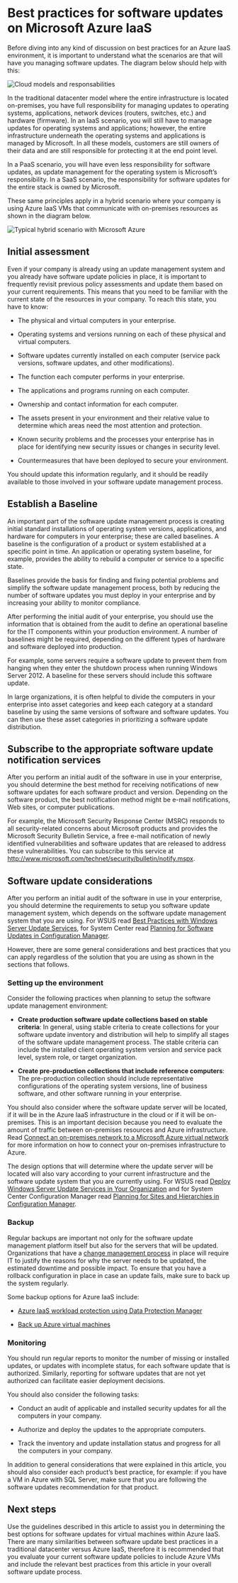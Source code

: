 <properties
   pageTitle="Best Practices for Software Updates on Microsoft Azure IaaS | Microsoft Azure"
   description="Article provides a collection of best practices for software updates in an Microsoft Azure IaaS environment.  It is intended for IT professionals and security analysts who deal with change control, software update and asset management on a daily basis, including those responsible for their organization's security and compliance efforts."
   services="virtual-machines, cloud-services, storage"
   documentationCenter="na"
   authors="YuriD"
   manager="swadhwa"
   editor=""
   tags="azure-service-management,azure-resource-manager"/>

<tags
   ms.service="azure-security"
   ms.devlang="na"
   ms.topic="article"
   ms.tgt_pltfrm="na"
   ms.workload="na"
   ms.date="12/10/2015"
   ms.author="yurid"/>

# Best practices for software updates on Microsoft Azure IaaS
Before diving into any kind of discussion on best practices for an Azure IaaS environment, it is important to understand what the scenarios are that will have you managing software updates. The diagram below should help with this:

![Cloud models and responsabilities](./media/azure-security-best-practices-software-updates-iaas/sec-cloudstack.png)

In the traditional datacenter model where the entire infrastructure is located on-premises, you have full responsibility for managing updates to operating systems, applications, network devices (routers, switches, etc.) and hardware (firmware). In an IaaS scenario, you will still have to manage updates for operating systems and applications; however, the entire infrastructure underneath the operating systems and applications is managed by Microsoft. In all these models, customers are still owners of their data and are still responsible for protecting it at the end point level.

In a PaaS scenario, you will have even less responsibility for software updates, as update management for the operating system is Microsoft’s responsibility. In a SaaS scenario, the responsibility for software updates for the entire stack is owned by Microsoft.

These same principles apply in a hybrid scenario where your company is using Azure IaaS VMs that communicate with on-premises resources as shown in the diagram below.

![Typical hybrid scenario with Microsoft Azure](./media/azure-security-best-practices-software-updates-iaas/sec-azconnectonpre.png)

## Initial assessment
Even if your company is already using an update management system and you already have software update policies in place, it is important to frequently revisit previous policy assessments and update them based on your current requirements. This means that you need to be familiar with the current state of the resources in your company. To reach this state, you have to know:

* The physical and virtual computers in your enterprise.

* Operating systems and versions running on each of these physical and virtual computers.

* Software updates currently installed on each computer (service pack versions, software updates, and other modifications).

* The function each computer performs in your enterprise.

* The applications and programs running on each computer.

* Ownership and contact information for each computer.

* The assets present in your environment and their relative value to determine which areas need the most attention and protection.

* Known security problems and the processes your enterprise has in place for identifying new security issues or changes in security level.

* Countermeasures that have been deployed to secure your environment.


You should update this information regularly, and it should be readily available to those involved in your software update management process.

## Establish a Baseline
An important part of the software update management process is creating initial standard installations of operating system versions, applications, and hardware for computers in your enterprise; these are called baselines. A baseline is the configuration of a product or system established at a specific point in time. An application or operating system baseline, for example, provides the ability to rebuild a computer or service to a specific state.

Baselines provide the basis for finding and fixing potential problems and simplify the software update management process, both by reducing the number of software updates you must deploy in your enterprise and by increasing your ability to monitor compliance.

After performing the initial audit of your enterprise, you should use the information that is obtained from the audit to define an operational baseline for the IT components within your production environment. A number of baselines might be required, depending on the different types of hardware and software deployed into production.

For example, some servers require a software update to prevent them from hanging when they enter the shutdown process when running Windows Server 2012. A baseline for these servers should include this software update.

In large organizations, it is often helpful to divide the computers in your enterprise into asset categories and keep each category at a standard baseline by using the same versions of software and software updates. You can then use these asset categories in prioritizing a software update distribution.

## Subscribe to the appropriate software update notification services
After you perform an initial audit of the software in use in your enterprise, you should determine the best method for receiving notifications of new software updates for each software product and version. Depending on the software product, the best notification method might be e-mail notifications, Web sites, or computer publications.

For example, the Microsoft Security Response Center (MSRC) responds to all security-related concerns about Microsoft products and provides the Microsoft Security Bulletin Service, a free e-mail notification of newly identified vulnerabilities and software updates that are released to address these vulnerabilities. You can subscribe to this service at http://www.microsoft.com/technet/security/bulletin/notify.mspx.

## Software update considerations
After you perform an initial audit of the software in use in your enterprise, you should determine the requirements to setup you software update management system, which depends on the software update management system that you are using. For WSUS read [Best Practices with Windows Server Update Services](https://technet.microsoft.com/library/Cc708536), for System Center read [Planning for Software Updates in Configuration Manager](https://technet.microsoft.com/library/gg712696).

However, there are some general considerations and best practices that you can apply regardless of the solution that you are using as shown in the sections that follows.

### Setting up the environment
Consider the following practices when planning to setup the software update management environment:

* **Create production software update collections based on stable criteria**: In general, using stable criteria to create collections for your software update inventory and distribution will help to simplify all stages of the software update management process. The stable criteria can include the installed client operating system version and service pack level, system role, or target organization.

* **Create pre-production collections that include reference computers**: The pre-production collection should include representative configurations of the operating system versions, line of business software, and other software running in your enterprise.


You should also consider where the software update server will be located, if it will be in the Azure IaaS infrastructure in the cloud or if it will be on-premises. This is an important decision because you need to evaluate the amount of traffic between on-premises resources and Azure infrastructure. Read [Connect an on-premises network to a Microsoft Azure virtual network](https://technet.microsoft.com/library/Dn786406.aspx) for more information on how to connect your on-premises infrastructure to Azure.

The design options that will determine where the update server will be located will also vary according to your current infrastructure and the software update system that you are currently using. For WSUS read [Deploy Windows Server Update Services in Your Organization](https://technet.microsoft.com/library/hh852340.aspx) and for System Center Configuration Manager read [Planning for Sites and Hierarchies in Configuration Manager](https://technet.microsoft.com/library/Gg712681.aspx).

### Backup
Regular backups are important not only for the software update management platform itself but also for the servers that will be updated. Organizations that have a [change management process](https://technet.microsoft.com/library/cc543216.aspx) in place will require IT to justify the reasons for why the server needs to be updated, the estimated downtime and possible impact. To ensure that you have a rollback configuration in place in case an update fails, make sure to back up the system regularly.

Some backup options for Azure IaaS include:

* [Azure IaaS workload protection using Data Protection Manager](https://azure.microsoft.com/blog/2014/09/08/azure-iaas-workload-protection-using-data-protection-manager/)

* [Back up Azure virtual machines](../backup/backup-azure-vms.md)


### Monitoring
You should run regular reports to monitor the number of missing or installed updates, or updates with incomplete status, for each software update that is authorized. Similarly, reporting for software updates that are not yet authorized can facilitate easier deployment decisions.

You should also consider the following tasks:

* Conduct an audit of applicable and installed security updates for all the computers in your company.

* Authorize and deploy the updates to the appropriate computers.

* Track the inventory and update installation status and progress for all the computers in your company.


In addition to general considerations that were explained in this article, you should also consider each product’s best practice, for example: if you have a VM in Azure with SQL Server, make sure that you are following the software updates recommendation for that product.

## Next steps
Use the guidelines described in this article to assist you in determining the best options for software updates for virtual machines within Azure IaaS. There are many similarities between software update best practices in a traditional datacenter versus Azure IaaS, therefore it is recommended that you evaluate your current software update policies to include Azure VMs and include the relevant best practices from this article in your overall software update process.

